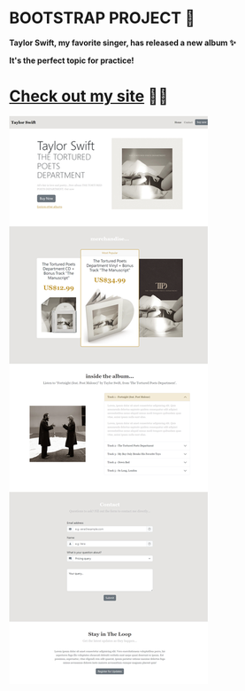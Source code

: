 # BOOTSTRAP PROJECT 🔮

**Taylor Swift, my favorite singer, has released a new album ✨**

**It's the perfect topic for practice!**

# [Check out my site](https://cjiewei.github.io/Bootstrap-5-Examples/) 🧸🥂

![Website Thumbnail](/thumb.png)
